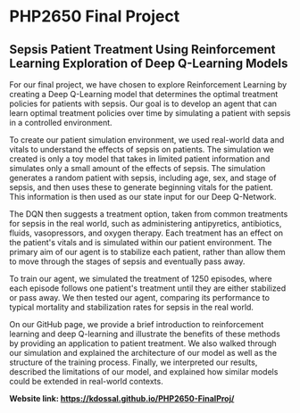 # PHP2650 Final Project

## Sepsis Patient Treatment Using Reinforcement Learning Exploration of Deep Q-Learning Models
For our final project, we have chosen to explore Reinforcement Learning by creating a Deep Q-Learning model that determines the optimal treatment policies for patients with sepsis. Our goal is to develop an agent that can learn optimal treatment policies over time by simulating a patient with sepsis in a controlled environment.

To create our patient simulation environment, we used real-world data and vitals to understand the effects of sepsis on patients. The simulation we created is only a toy model that takes in limited patient information and simulates only a small amount of the effects of sepsis. The simulation generates a random patient with sepsis, including age, sex, and stage of sepsis, and then uses these to generate beginning vitals for the patient. This information is then used as our state input for our Deep Q-Network.

The DQN then suggests a treatment option, taken from common treatments for sepsis in the real world, such as administering antipyretics, antibiotics, fluids, vasopressors, and oxygen therapy. Each treatment has an effect on the patient's vitals and is simulated within our patient environment. The primary aim of our agent is to stabilize each patient, rather than allow them to move through the stages of sepsis and eventually pass away. 

To train our agent, we simulated the treatment of 1250 episodes, where each episode follows one patient's treatment until they are either stabilized or pass away. We then tested our agent, comparing its performance to typical mortality and stabilization rates for sepsis in the real world.

On our GitHub page, we provide a brief introduction to reinforcement learning and deep Q-learning and illustrate the benefits of these methods by providing an application to patient treatment. We also walked through our simulation and explained the architecture of our model as well as the structure of the training process. Finally, we interpreted our results, described the limitations of our model, and explained how similar models could be extended in real-world contexts.


**Website link: https://kdossal.github.io/PHP2650-FinalProj/**


